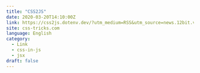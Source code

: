 ```yaml
---
title: "CSS2JS"
date: 2020-03-20T14:10:00Z
link: https://css2js.dotenv.dev/?utm_medium=RSS&utm_source=news.12bit.vn
site: css-tricks.com
language: English
category:
  - Link
  - css-in-js
  - jsx
draft: false
---
```

